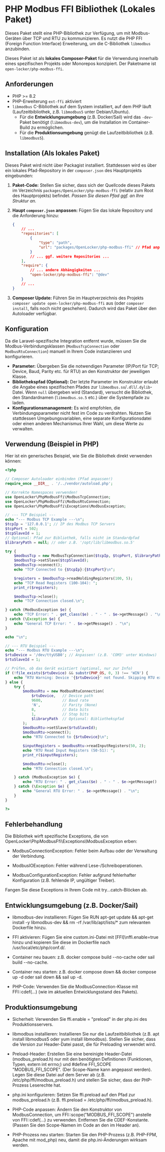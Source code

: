 # PHP Modbus FFI Bibliothek (Lokales Paket)

Dieses Paket stellt eine PHP-Bibliothek zur Verfügung, um mit Modbus-Geräten über TCP und RTU zu kommunizieren. Es nutzt die PHP FFI (Foreign Function Interface) Erweiterung, um die C-Bibliothek `libmodbus` anzubinden.

Dieses Paket ist als **lokales Composer-Paket** für die Verwendung innerhalb eines spezifischen Projekts oder Monorepos konzipiert. Der Paketname ist `open-locker/php-modbus-ffi`.

## Anforderungen

* PHP >= 8.2
* PHP-Erweiterung `ext-ffi` aktiviert
* `libmodbus` C-Bibliothek auf dem System installiert, auf dem PHP läuft (Laufzeitbibliothek, z.B. `libmodbus5` unter Debian/Ubuntu).
    * Für die **Entwicklungsumgebung** (z.B. Docker/Sail) wird das `-dev`-Paket benötigt (`libmodbus-dev`), um die Installation im Container-Build zu ermöglichen.
    * Für die **Produktionsumgebung** genügt die Laufzeitbibliothek (z.B. `libmodbus5`).

## Installation (Als lokales Paket)

Dieses Paket wird nicht über Packagist installiert. Stattdessen wird es über ein lokales Pfad-Repository in der `composer.json` des Hauptprojekts eingebunden:

1.  **Paket-Code:** Stellen Sie sicher, dass sich der Quellcode dieses Pakets im Verzeichnis `packages/OpenLocker/php-modbus-ffi` (relativ zum Root des Hauptprojekts) befindet. *Passen Sie diesen Pfad ggf. an Ihre Struktur an.*
2.  **Haupt `composer.json` anpassen:** Fügen Sie das lokale Repository und die Anforderung hinzu:

    ```json
    {
        // ...
        "repositories": [
            {
                "type": "path",
                "url": "packages/OpenLocker/php-modbus-ffi" // Pfad anpassen!
            }
            // ... ggf. weitere Repositories ...
        ],
        "require": {
            // ... andere Abhängigkeiten ...
            "open-locker/php-modbus-ffi": "@dev"
        }
        // ...
    }
    ```

3.  **Composer Update:** Führen Sie im Hauptverzeichnis des Projekts `composer update open-locker/php-modbus-ffi` aus (oder `composer install`, falls noch nicht geschehen). Dadurch wird das Paket über den Autoloader verfügbar.

## Konfiguration

Da die Laravel-spezifische Integration entfernt wurde, müssen Sie die Modbus-Verbindungsklassen (`ModbusTcpConnection` oder `ModbusRtuConnection`) manuell in Ihrem Code instanziieren und konfigurieren.

* **Parameter:** Übergeben Sie die notwendigen Parameter (IP/Port für TCP; Device, Baud, Parity etc. für RTU) an den Konstruktor der jeweiligen Klasse.
* **Bibliothekspfad (Optional):** Der letzte Parameter im Konstruktor erlaubt die Angabe eines spezifischen Pfades zur `libmodbus.so`/`.dll`/`.dylib`-Datei. Wenn `null` übergeben wird (Standard), versucht die Bibliothek, den Standardnamen (`libmodbus.so.5` etc.) über die Systempfade zu laden.
* **Konfigurationsmanagement:** Es wird empfohlen, die Verbindungsparameter nicht fest im Code zu verdrahten. Nutzen Sie stattdessen Umgebungsvariablen, eine separate Konfigurationsdatei oder einen anderen Mechanismus Ihrer Wahl, um diese Werte zu verwalten.

## Verwendung (Beispiel in PHP)

Hier ist ein generisches Beispiel, wie Sie die Bibliothek direkt verwenden können:

```php
<?php

// Composer Autoloader einbinden (Pfad anpassen!)
require_once __DIR__ . '/../vendor/autoload.php';

// Korrekte Namespaces verwenden!
use OpenLocker\PhpModbusFfi\ModbusTcpConnection;
use OpenLocker\PhpModbusFfi\ModbusRtuConnection;
use OpenLocker\PhpModbusFfi\Exceptions\ModbusException;

// --- TCP Beispiel ---
echo "--- Modbus TCP Example ---\n";
$tcpIp = '127.0.0.1'; // IP des Modbus TCP Servers
$tcpPort = 502;
$tcpSlaveId = 1;
// Optional: Pfad zur Bibliothek, falls nicht im Standardpfad
$libraryPath = null; // oder z.B. '/opt/lib/libmodbus.so.5'

try {
    $modbusTcp = new ModbusTcpConnection($tcpIp, $tcpPort, $libraryPath);
    $modbusTcp->setSlave($tcpSlaveId);
    $modbusTcp->connect();
    echo "TCP Connected to {$tcpIp}:{$tcpPort}\n";

    $registers = $modbusTcp->readHoldingRegisters(100, 5);
    echo "TCP Read Registers (100-104): ";
    print_r($registers);

    $modbusTcp->close();
    echo "TCP Connection closed.\n";

} catch (ModbusException $e) {
    echo "TCP Error: " . get_class($e) . " - " . $e->getMessage() . "\n";
} catch (\Exception $e) {
    echo "General TCP Error: " . $e->getMessage() . "\n";
}

echo "\n";

// --- RTU Beispiel ---
echo "--- Modbus RTU Example ---\n";
$rtuDevice = '/dev/ttyUSB0'; // Anpassen! (z.B. 'COM3' unter Windows)
$rtuSlaveId = 1;

// Prüfen, ob das Gerät existiert (optional, nur zur Info)
if (!file_exists($rtuDevice) && substr(PHP_OS, 0, 3) !== 'WIN') {
    echo "RTU Warning: Device '{$rtuDevice}' not found. Skipping RTU example.\n";
} else {
    try {
        $modbusRtu = new ModbusRtuConnection(
            $rtuDevice,   // Device path
            9600,         // Baud rate
            'N',          // Parity (None)
            8,            // Data bits
            1,            // Stop bits
            $libraryPath  // Optional: Bibliothekspfad
        );
        $modbusRtu->setSlave($rtuSlaveId);
        $modbusRtu->connect();
        echo "RTU Connected to {$rtuDevice}\n";

        $inputRegisters = $modbusRtu->readInputRegisters(50, 2);
        echo "RTU Read Input Registers (50-51): ";
        print_r($inputRegisters);

        $modbusRtu->close();
        echo "RTU Connection closed.\n";

    } catch (ModbusException $e) {
        echo "RTU Error: " . get_class($e) . " - " . $e->getMessage() . "\n";
    } catch (\Exception $e) {
        echo "General RTU Error: " . $e->getMessage() . "\n";
    }
}

?>
```

## Fehlerbehandlung
Die Bibliothek wirft spezifische Exceptions, die von OpenLocker\PhpModbusFfi\Exceptions\ModbusException erben:

- ModbusConnectionException: Fehler beim Aufbau oder der Verwaltung der Verbindung.

- ModbusIOException: Fehler während Lese-/Schreiboperationen.

- ModbusConfigurationException: Fehler aufgrund fehlerhafter Konfiguration (z.B. fehlende IP, ungültiger Treiber).

Fangen Sie diese Exceptions in Ihrem Code mit try...catch-Blöcken ab.

## Entwicklungsumgebung (z.B. Docker/Sail)
- libmodbus-dev installieren: Fügen Sie RUN apt-get update && apt-get install -y libmodbus-dev && rm -rf /var/lib/apt/lists/* zum relevanten Dockerfile hinzu.

- FFI aktivieren: Fügen Sie eine custom.ini-Datei mit [FFI]\nffi.enable=true hinzu und kopieren Sie diese im Dockerfile nach /usr/local/etc/php/conf.d/.

- Container neu bauen: z.B. docker compose build --no-cache oder sail build --no-cache.

- Container neu starten: z.B. docker compose down && docker compose up -d oder sail down && sail up -d.

- PHP-Code: Verwenden Sie die ModbusConnection-Klasse mit FFI::cdef(...) (wie im aktuellen Entwicklungsstand des Pakets).

## Produktionsumgebung
- Sicherheit: Verwenden Sie ffi.enable = "preload" in der php.ini des Produktionsservers.

- libmodbus installieren: Installieren Sie nur die Laufzeitbibliothek (z.B. apt install libmodbus5 oder yum install libmodbus). Stellen Sie sicher, dass die Version zur Header-Datei passt, die für Preloading verwendet wird.

- Preload-Header: Erstellen Sie eine bereinigte Header-Datei (modbus_preload.h) nur mit den benötigten Definitionen (Funktionen, Typen, extern int errno;) und #define FFI_SCOPE "MODBUS_FFI_SCOPE". (Der Scope-Name kann angepasst werden). Legen Sie diese Datei auf dem Server ab (z.B. /etc/php/ffi/modbus_preload.h) und stellen Sie sicher, dass der PHP-Prozess Leserechte hat.

- php.ini konfigurieren: Setzen Sie ffi.preload auf den Pfad zur modbus_preload.h (z.B. ffi.preload = /etc/php/ffi/modbus_preload.h).

- PHP-Code anpassen: Ändern Sie den Konstruktor von ModbusConnection, um FFI::scope("MODBUS_FFI_SCOPE") anstelle von FFI::cdef(...) zu verwenden. Entfernen Sie die CDEF-Konstante. (Passen Sie den Scope-Namen im Code an den im Header an).

- PHP-Prozess neu starten: Starten Sie den PHP-Prozess (z.B. PHP-FPM, Apache mit mod_php) neu, damit die php.ini-Änderungen wirksam werden.

